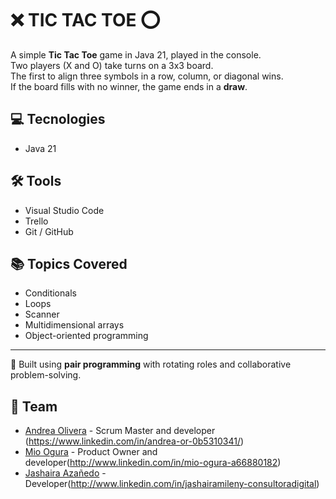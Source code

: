 # :x: TIC TAC TOE :o:
A simple **Tic Tac Toe** game in Java 21, played in the console.  
Two players (X and O) take turns on a 3x3 board.  
The first to align three symbols in a row, column, or diagonal wins.  
If the board fills with no winner, the game ends in a **draw**.


## 💻 Tecnologies

- Java 21

## 🛠 Tools

- Visual Studio Code
- Trello
- Git / GitHub

## 📚 Topics Covered
- Conditionals  
- Loops  
- Scanner  
- Multidimensional arrays  
- Object-oriented programming  

---
🚀 Built using **pair programming** with rotating roles and collaborative problem-solving.


## :two_women_holding_hands: Team
- [Andrea Olivera](https://github.com/andreaonweb) - Scrum Master and developer (https://www.linkedin.com/in/andrea-or-0b5310341/)
- [Mio Ogura](https://github.com/miaryl) - Product Owner and developer(http://www.linkedin.com/in/mio-ogura-a66880182)
- [Jashaira Azañedo](https://github.com/JMileny89) - Developer(http://www.linkedin.com/in/jashairamileny-consultoradigital)
